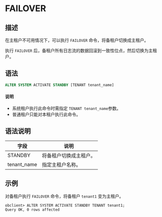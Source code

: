 # FAILOVER

## 描述

在主租户不可用情况下，可以执行 `FAILOVER` 命令，将备租户切换成主租户。

执行 `FAILOVER` 后，备租户所有日志流的数据回滚到一致性位点，然后切换为主租户。

## 语法

```sql
ALTER SYSTEM ACTIVATE STANDBY [TENANT tenant_name]
```

<main id="notice" type='explain'>
 <h4>说明</h4>
  <ul><li>系统租户执行此命令时需指定 <code>TENANT tenant_name</code>参数。</li>
     <li>普通租户只能对本租户执行此命令。</li></ul>
</main>

## 语法说明

| **字段** | **说明** |
| --- | --- |
| STANDBY | 将备租户切换成主租户。 |
| tenant_name | 指定主租户名称。 |

## 示例

对备租户执行 `FAILOVER` 命令，将备租户 `tenant1` 变为主租户。

```shell
obclient> ALTER SYSTEM ACTIVATE STANDBY TENANT tenant1;
Query OK, 0 rows affected
```
